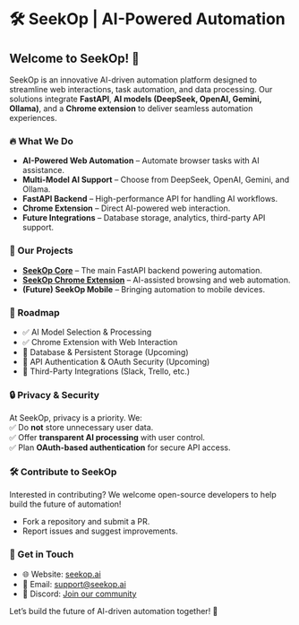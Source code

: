 # 🛠️ SeekOp | AI-Powered Automation  

## Welcome to SeekOp! 🚀  
SeekOp is an innovative AI-driven automation platform designed to streamline web interactions, task automation, and data processing. Our solutions integrate **FastAPI**, **AI models (DeepSeek, OpenAI, Gemini, Ollama)**, and a **Chrome extension** to deliver seamless automation experiences.  

### 🔥 What We Do  
- **AI-Powered Web Automation** – Automate browser tasks with AI assistance.  
- **Multi-Model AI Support** – Choose from DeepSeek, OpenAI, Gemini, and Ollama.  
- **FastAPI Backend** – High-performance API for handling AI workflows.  
- **Chrome Extension** – Direct AI-powered web interaction.  
- **Future Integrations** – Database storage, analytics, third-party API support.  

### 📂 Our Projects  
- **[SeekOp Core]([https://github.com/seekop/core](https://github.com/SeekOp/operator-backend))** – The main FastAPI backend powering automation.  
- **[SeekOp Chrome Extension]([https://github.com/seekop/extension](https://github.com/SeekOp/Chrome-Extension-Client))** – AI-assisted browsing and web automation.  
- **(Future) SeekOp Mobile** – Bringing automation to mobile devices.  

### 🚀 Roadmap  
- ✅ AI Model Selection & Processing  
- ✅ Chrome Extension with Web Interaction  
- 🔄 Database & Persistent Storage (Upcoming)  
- 🔄 API Authentication & OAuth Security (Upcoming)  
- 🔄 Third-Party Integrations (Slack, Trello, etc.)  

### 🔒 Privacy & Security  
At SeekOp, privacy is a priority. We:  
✅ Do **not** store unnecessary user data.  
✅ Offer **transparent AI processing** with user control.  
✅ Plan **OAuth-based authentication** for secure API access.  

### 🛠️ Contribute to SeekOp  
Interested in contributing? We welcome open-source developers to help build the future of automation!  
- Fork a repository and submit a PR.  
- Report issues and suggest improvements.  

### 📢 Get in Touch  
- 🌐 Website: [seekop.ai](https://seekop.xyz)  
- 📩 Email: support@seekop.ai  
- 💬 Discord: [Join our community](https://discord.gg/seekop)  

Let’s build the future of AI-driven automation together! 🚀  
